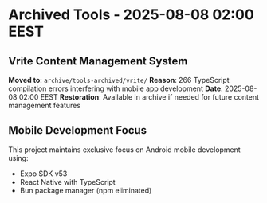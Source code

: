# Archived Tools - 2025-08-08 02:00 EEST

## Vrite Content Management System
**Moved to**: `archive/tools-archived/vrite/`
**Reason**: 266 TypeScript compilation errors interfering with mobile app development
**Date**: 2025-08-08 02:00 EEST
**Restoration**: Available in archive if needed for future content management features

## Mobile Development Focus
This project maintains exclusive focus on Android mobile development using:
- Expo SDK v53
- React Native with TypeScript
- Bun package manager (npm eliminated)
